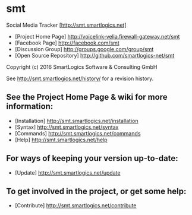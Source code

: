 # smt
Social Media Tracker
[http://smt.smartlogics.net]

- [Project Home Page]      http://voicelink-velia.firewall-gateway.net/smt
- [Facebook Page]          http://facebook.com/smt
- [Discussion Group]       http://groups.google.com/group/smt
- [Open Source Repository] http://github.com/smartlogics-net/smt
                                                                         
Copyright (c) 2016 SmartLogics Software & Consulting GmbH                
                                                                         
See http://smt.smartlogics.net/history/ for a revision history.          

## See the Project Home Page & wiki for more information:
- [Installation]  http://smt.smartlogics.net/installation
- [Syntax]        http://smt.smartlogics.net/syntax
- [Commands]      http://smt.smartlogics.net/commands
- [Help]          http://smt.smartlogics.net/help

## For ways of keeping your version up-to-date:
- [Update]        http://smt.smartlogics.net/update

## To get involved in the project, or get some help:
- [Contribute]    http://smt.smartlogics.net/contribute
